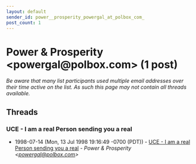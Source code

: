 ```yaml
---
layout: default
sender_id: power__prosperity_powergal_at_polbox_com_
post_count: 1
---
```


# Power & Prosperity <powergal<span>@</span>polbox.com> (1 post)

_Be aware that many list participants used multiple email addresses over their time active on the list. As such this page may not contain all threads available._

## Threads

### UCE - I am a real Person sending you a real
+ 1998-07-14 (Mon, 13 Jul 1998 19:16:49 -0700 (PDT)) - [UCE - I am a real Person sending you a real](/archive/1998/07/92c7eacabfcdfc23a3d1ad33ab44e59f4b24eb4bc6a14b94a6da0ef7d247e212) - _Power & Prosperity \<powergal@polbox.com\>_

